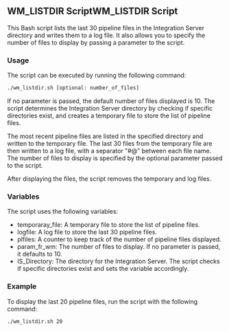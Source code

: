 ## WM_LISTDIR ScriptWM_LISTDIR Script

This Bash script lists the last 30 pipeline files in the Integration Server directory and writes them to a log file. It also allows you to specify the number of files to display by passing a parameter to the script.

### Usage

The script can be executed by running the following command:


```bash
./wm_listdir.sh [optional: number_of_files]
```

If no parameter is passed, the default number of files displayed is 10. The script determines the Integration Server directory by checking if specific directories exist, and creates a temporary file to store the list of pipeline files.

The most recent pipeline files are listed in the specified directory and written to the temporary file. The last 30 files from the temporary file are then written to a log file, with a separator "#@" between each file name. The number of files to display is specified by the optional parameter passed to the script.

After displaying the files, the script removes the temporary and log files.

### Variables

The script uses the following variables:

- temporaray_file: A temporary file to store the list of pipeline files.
- logfile: A log file to store the last 30 pipeline files.
- plfiles: A counter to keep track of the number of pipeline files displayed.
- param_fr_wm: The number of files to display. If no parameter is passed, it defaults to 10.
- IS_Directory: The directory for the Integration Server. The script checks if specific directories exist and sets the variable accordingly.

### Example
To display the last 20 pipeline files, run the script with the following command:

```bash
./wm_listdir.sh 20
```